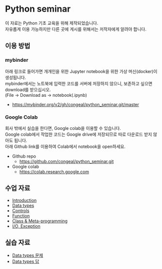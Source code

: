 # Python seminar

이 자료는 Python 기초 교육을 위해 제작되었습니다.  
자유롭게 이용 가능하지만 다른 곳에 게시를 위해서는 저작자에게 알려야 합니다.

## 이용 방법
### mybinder
아래 링크로 들어가면 개개인을 위한 Jupyter notebook을 위한 가상 머신(docker)이 생성됩니다.  
mybinder에서는 노트북에 입력한 코드를 서버에 저장하지 않으니, 보존하고 싶으면 download를 받으십시오.  
(File -> Download as -> notebook(.ipynb)  
* https://mybinder.org/v2/gh/congeal/python_seminar.git/master

### Google Colab
회사 밖에서 실습을 한다면, Google colab을 이용할 수 있습니다.  
Google colab에서 작업한 코드는 Google drive에 저장되므로 따로 다운로드 받지 않아도 됩니다.  
아래 Github link를 이용하여 Colab에서 notebook을 open하세요.  
* Github repo
  * https://github.com/congeal/python_seminar.git
* Google colab
  * https://colab.research.google.com
  
## 수업 자료
* [Introduction](intro.ipynb)
* [Data types](data_types.ipynb)
* [Controls](controls.ipynb)
* [Function](function.ipynb)
* [Class & Meta-programming](oop.ipynb)
* [I/O, Exception](io.ipynb)

## 실습 자료
* [Data types 문제](practice_type_control.ipynb)
* [Data types 답](practice_type_control_sol.ipynb)